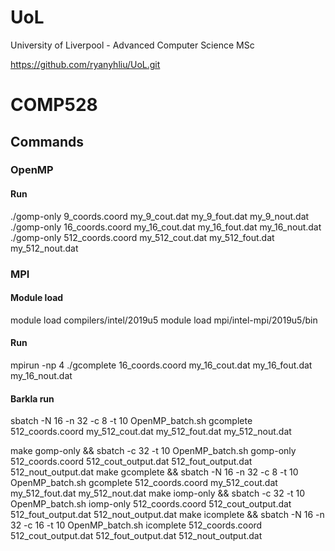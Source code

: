# UoL
University of Liverpool - Advanced Computer Science MSc 

https://github.com/ryanyhliu/UoL.git



# COMP528

## Commands



### OpenMP 

#### Run
./gomp-only 9_coords.coord my_9_cout.dat my_9_fout.dat my_9_nout.dat
./gomp-only 16_coords.coord my_16_cout.dat my_16_fout.dat my_16_nout.dat
./gomp-only 512_coords.coord my_512_cout.dat my_512_fout.dat my_512_nout.dat



### MPI 
#### Module load
module load compilers/intel/2019u5
module load mpi/intel-mpi/2019u5/bin

#### Run
mpirun -np 4 ./gcomplete 16_coords.coord my_16_cout.dat my_16_fout.dat my_16_nout.dat

#### Barkla run
sbatch -N 16 -n 32 -c 8  -t 10 OpenMP_batch.sh gcomplete 512_coords.coord my_512_cout.dat my_512_fout.dat my_512_nout.dat



make gomp-only && sbatch -c 32 -t 10 OpenMP_batch.sh gomp-only 512_coords.coord 512_cout_output.dat 512_fout_output.dat 512_nout_output.dat
make gcomplete && sbatch -N 16 -n 32 -c 8  -t 10 OpenMP_batch.sh gcomplete 512_coords.coord my_512_cout.dat my_512_fout.dat my_512_nout.dat
make iomp-only && sbatch -c 32 -t 10 OpenMP_batch.sh iomp-only 512_coords.coord 512_cout_output.dat 512_fout_output.dat 512_nout_output.dat
make icomplete && sbatch -N 16 -n 32 -c 16  -t 10 OpenMP_batch.sh icomplete 512_coords.coord 512_cout_output.dat 512_fout_output.dat 512_nout_output.dat

